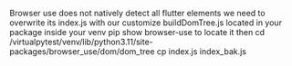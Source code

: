 Browser use does not natively detect all flutter elements
we need to overwrite its index.js with our customize buildDomTree.js located in your package inside your venv 
pip show browser-use to locate it then 
cd /virtualpytest/venv/lib/python3.11/site-packages/browser_use/dom/dom_tree
cp index.js index_bak.js



